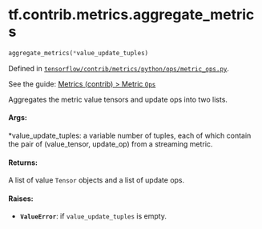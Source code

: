 <div itemscope itemtype="http://developers.google.com/ReferenceObject">
<meta itemprop="name" content="tf.contrib.metrics.aggregate_metrics" />
</div>

# tf.contrib.metrics.aggregate_metrics

``` python
aggregate_metrics(*value_update_tuples)
```



Defined in [`tensorflow/contrib/metrics/python/ops/metric_ops.py`](https://www.tensorflow.org/code/tensorflow/contrib/metrics/python/ops/metric_ops.py).

See the guide: [Metrics (contrib) > Metric `Ops`](../../../../../api_guides/python/contrib.metrics.md#Metric_Ops_)

Aggregates the metric value tensors and update ops into two lists.

#### Args:

  *value_update_tuples: a variable number of tuples, each of which contain the
    pair of (value_tensor, update_op) from a streaming metric.


#### Returns:

  A list of value `Tensor` objects and a list of update ops.


#### Raises:

* <b>`ValueError`</b>: if `value_update_tuples` is empty.